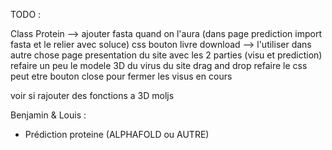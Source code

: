 TODO : 



Class Protein --> ajouter fasta quand on l'aura (dans page prediction import fasta et le relier avec soluce)
css bouton 
livre download --> l'utiliser dans autre chose 
page presentation du site avec les 2 parties (visu et prediction)
refaire un peu le modele 3D du virus du site 
drag and drop refaire le css
peut etre bouton close pour fermer les visus en cours 

voir si rajouter des fonctions a 3D moljs













Benjamin & Louis :
- Prédiction proteine (ALPHAFOLD ou AUTRE)
